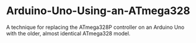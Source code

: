 # Arduino-Uno-Using-an-ATmega328
A technique for replacing the ATmega328P controller on an Arduino Uno with the older, almost identical ATmega328 model.
